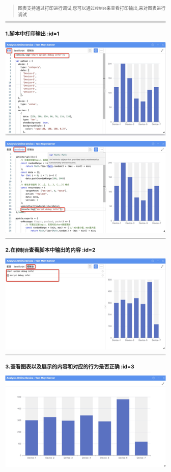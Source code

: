> 图表支持通过打印进行调试,您可以通过`控制台`来查看打印输出,来对图表进行调试

---

### 1.脚本中打印输出 :id=1

![在设置中输出](../_media/chart-view-debug-1.jpg ':size=600')

![在脚本中输出](../_media/chart-view-debug-2.jpg ':size=600')

---

### 2.在`控制台`查看脚本中输出的内容 :id=2

![在控制台查看](../_media/chart-view-debug-3.jpg ':size=600')

---

### 3.查看图表以及展示的内容和对应的行为是否正确 :id=3

![查看图表行为](../_media/chart-view-debug-4.jpg ':size=600')
